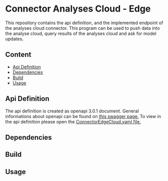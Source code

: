 # Connector Analyses Cloud - Edge

This repository contains the api definition, and the implemented endpoint of
the analyses cloud connector. This program can be used to push data into the 
analyse cloud, query results of the analyses cloud and ask for model updates.

## Content

- [Api Definition](#api-definition)
- [Dependencies](#dependencies)
- [Build](#build)
- [Usage](#usage)

## Api Definition

The api definition is created as openapi 3.0.1 document.
General informations about openapi can be found on [this swagger page.](https://swagger.io/docs/specification/about/)
To view in the api definition please open the [ConnectorEdgeCloud.yaml file.](./ConnectorEdgeCloud.yaml)

## Dependencies

## Build

## Usage